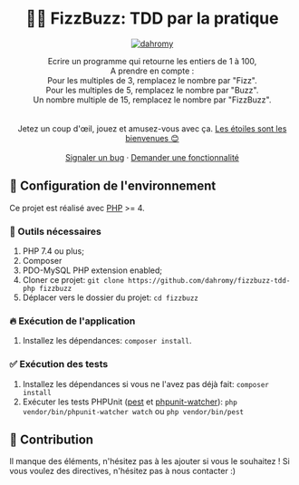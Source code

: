 <!--suppress HtmlDeprecatedAttribute -->
<h1 align="center">
  🐘🎯 FizzBuzz: TDD par la pratique
</h1>

<p align="center">
    <a href="https://github.com/dahromy"><img src="https://img.shields.io/badge/dahromy-OS-green.svg?style=flat-square" alt="dahromy"/></a>
</p>

<p align="center">
   Ecrire un programme qui retourne les entiers de 1 à 100, <br />
   A prendre en compte : <br />
Pour les multiples de 3, remplacez le nombre par "Fizz". <br />
   Pour les multiples de 5, remplacez le nombre par "Buzz". <br />
   Un nombre multiple de 15, remplacez le nombre par "FizzBuzz". <br />
  <br />
  <br />
  Jetez un coup d'œil, jouez et amusez-vous avec ça.
  <a href="https://github.com/dahromy/fizzbuzz-tdd-php/stargazers">Les étoiles sont les bienvenues 😊</a>
  <br />
  <br />
  <a href="https://github.com/dahromy/fizzbuzz-tdd-php/issues">Signaler un bug</a>
  ·
  <a href="https://github.com/dahromy/fizzbuzz-tdd-php/issues">Demander une fonctionnalité</a>
</p>

## 🚀 Configuration de l'environnement

Ce projet est réalisé avec [PHP][1] >= 4.

### 🐳 Outils nécessaires

1. PHP 7.4 ou plus;
2. Composer
3. PDO-MySQL PHP extension enabled;
4. Cloner ce projet: `git clone https://github.com/dahromy/fizzbuzz-tdd-php fizzbuzz`
5. Déplacer vers le dossier du projet: `cd fizzbuzz`

### 🔥 Exécution de l'application

1. Installez les dépendances: `composer install`.

### ✅ Exécution des tests

1. Installez les dépendances si vous ne l'avez pas déjà fait: `composer install`
2. Exécuter les tests PHPUnit ([pest][2] et [phpunit-watcher][3]): `php vendor/bin/phpunit-watcher watch` ou `php vendor/bin/pest`

## 🤔 Contribution

Il manque des éléments, n'hésitez pas à les ajouter si vous le souhaitez ! Si vous voulez des directives, n'hésitez pas à nous contacter :)

[1]: https://www.php.net/

[2]: https://pestphp.com/

[3]: https://github.com/spatie/phpunit-watcher
